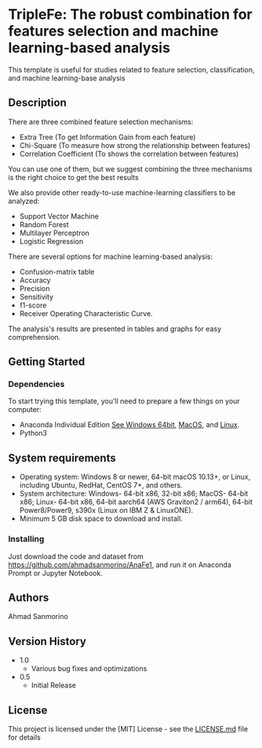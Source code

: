 # TripleFe: The robust combination for features selection and machine learning-based analysis

This template is useful for studies related to feature selection, classification, and machine learning-base analysis

## Description

There are three combined feature selection mechanisms:
* Extra Tree (To get Information Gain from each feature)
* Chi-Square (To measure how strong the relationship between features)
* Correlation Coefficient (To shows the correlation between features)

You can use one of them, but we suggest combining the three mechanisms is the right choice to get the best results 

We also provide other ready-to-use machine-learning classifiers to be analyzed:
* Support Vector Machine
* Random Forest
* Multilayer Perceptron
* Logistic Regression

There are several options for machine learning-based analysis:
* Confusion-matrix table
* Accuracy
* Precision
* Sensitivity
* f1-score
* Receiver Operating Characteristic Curve.

The analysis's results are presented in tables and graphs for easy comprehension.

## Getting Started

### Dependencies

To start trying this template, you'll need to prepare a few things on your computer:
* Anaconda Individual Edition [See Windows 64bit](https://docs.anaconda.com/anaconda/install/hashes/Anaconda3-2021.05-Windows-x86_64.exe-hash/), [MacOS](https://docs.anaconda.com/anaconda/install/mac-os/), and [Linux](https://docs.anaconda.com/anaconda/install/linux/).
* Python3

## System requirements

* Operating system: Windows 8 or newer, 64-bit macOS 10.13+, or Linux, including Ubuntu, RedHat, CentOS 7+, and others.
* System architecture: Windows- 64-bit x86, 32-bit x86; MacOS- 64-bit x86; Linux- 64-bit x86, 64-bit aarch64 (AWS Graviton2 / arm64), 64-bit Power8/Power9, s390x (Linux on IBM Z & LinuxONE).
* Minimum 5 GB disk space to download and install.

### Installing

Just download the code and dataset from https://github.com/ahmadsanmorino/AnaFe1, and run it on Anaconda Prompt or Jupyter Notebook. 

## Authors

Ahmad Sanmorino

## Version History

* 1.0
    * Various bug fixes and optimizations
* 0.5
    * Initial Release

## License

This project is licensed under the [MIT] License - see the [LICENSE.md](https://github.com/ahmadsanmorino/AnaFe1/blob/main/LICENSE) file for details
